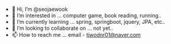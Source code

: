 - 👋 Hi, I’m @seojaewook
- 👀 I’m interested in ... computer game, book reading, running..
- 🌱 I’m currently learning ... spring, springboot, jquery, JPA, etc..
- 💞️ I’m looking to collaborate on ... not yet..
- 📫 How to reach me ... email - tjwodnr01@naver.com

<!---
seojaewook/seojaewook is a ✨ special ✨ repository because its `README.md` (this file) appears on your GitHub profile.
You can click the Preview link to take a look at your changes.
--->
